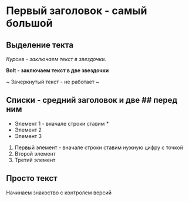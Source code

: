 # Первый заголовок - самый большой
## Выделение текта

*Курсив - заключаем текст в звездочки.*

**Bolt - заключаем текст в две звездочки**

~ Зачеркнутый текст - не работает ~

## Списки - средний заголовок и две ## перед ним

* Элемент 1 - вначале строки ставим *
* Элемент 2
* Элемент 3

1. Первый элемент - вначале строки ставим нужную цифру с точкой
1. Второй элемент
1. Третий элемент

## Просто текст

Начинаем знакоство с контролем версий